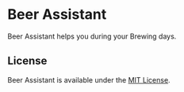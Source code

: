 # Beer Assistant
Beer Assistant helps you during your Brewing days.

## License
Beer Assistant is available under the [MIT License](https://opensource.org/licenses/MIT).
